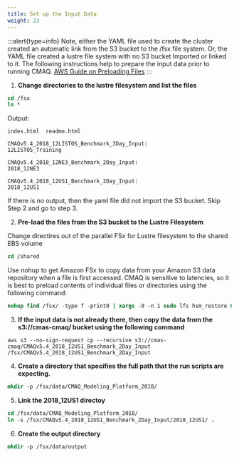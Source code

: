 ```yaml
---
title: Set up the Input Data
weight: 23
---
```


:::alert{type=info}
Note, either the YAML file used to create the cluster created an automatic link from the S3 bucket to the /fsx file system.
Or, the YAML file created a lustre file system with no S3 bucket Imported or linked to it.
The following instructions help to prepare the input data prior to running CMAQ.
[AWS Guide on Preloading Files](https://docs.aws.amazon.com/fsx/latest/LustreGuide/preload-file-contents-hsm-dra.html)
:::


1. **Change directories to the lustre filesystem and list the files**

```csh
cd /fsx
ls *
```

Output:

```
index.html  readme.html

CMAQv5.4_2018_12LISTOS_Benchmark_3Day_Input:
12LISTOS_Training

CMAQv5.4_2018_12NE3_Benchmark_2Day_Input:
2018_12NE3

CMAQv5.4_2018_12US1_Benchmark_2Day_Input:
2018_12US1

```

If there is no output, then the yaml file did not import the S3 bucket. Skip Step 2 and go to step 3.

2. **Pre-load the files from the S3 bucket to the Lustre Filesystem**

Change directires out of the parallel FSx for Lustre filesystem to the shared EBS volume

```csh
cd /shared
```

Use nohup to get Amazon FSx to copy data from your Amazon S3 data repository when a file is first accessed.
CMAQ is sensitive to latencies, so it is best to preload contents of individual files or directories using the following command:

```csh
nohup find /fsx/ -type f -print0 | xargs -0 -n 1 sudo lfs hsm_restore &
```

3. **If the input data is not already there, then copy the data from the s3://cmas-cmaq/ bucket using the following command**

`aws s3 --no-sign-request cp --recursive s3://cmas-cmaq/CMAQv5.4_2018_12US1_Benchmark_2Day_Input /fsx/CMAQv5.4_2018_12US1_Benchmark_2Day_Input`

4. **Create a directory that specifies the full path that the run scripts are expecting.**

```csh
mkdir -p /fsx/data/CMAQ_Modeling_Platform_2018/
```

5. **Link the 2018_12US1 directoy**

```csh
cd /fsx/data/CMAQ_Modeling_Platform_2018/
ln -s /fsx/CMAQv5.4_2018_12US1_Benchmark_2Day_Input/2018_12US1/ .
```

6. **Create the output directory**

```csh
mkdir -p /fsx/data/output
```
